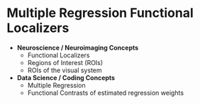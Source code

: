 # Multiple Regression Functional Localizers
- **Neuroscience / Neuroimaging Concepts**
    - Functional Localizers
    - Regions of Interest (ROIs)
    - ROIs of the visual system
- **Data Science / Coding Concepts**
    - Multiple Regression
    - Functional Contrasts of estimated regression weights
